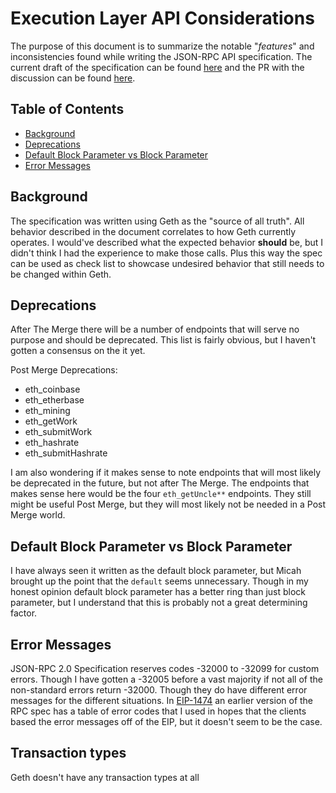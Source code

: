 # Execution Layer API Considerations
The purpose of this document is to summarize the notable "*features*" and inconsistencies found while writing the JSON-RPC API specification. The current draft of the specification can be found [here](https://github.com/DockBoss/execution-apis/blob/main/specs/executionAPISpec.md) and the PR with the discussion can be found [here](https://github.com/ethereum/execution-apis/pull/149).

## Table of Contents
  - [Background](#background)
  - [Deprecations](#deprecations)
  - [Default Block Parameter vs Block Parameter](#default-block-parameter-vs-block-parameter)
  - [Error Messages](#error-messages)
## Background
The specification was written using Geth as the "source of all truth". All behavior described in the document correlates to how Geth currently operates. I would've described what the expected behavior **should** be, but I didn't think I had the experience to make those calls. Plus this way the spec can be used as check list to showcase undesired behavior that still needs to be changed within Geth.
## Deprecations
After The Merge there will be a number of endpoints that will serve no purpose and should be deprecated. This list is fairly obvious, but I haven't gotten a consensus on the it yet.

Post Merge Deprecations:
- eth_coinbase
- eth_etherbase
- eth_mining
- eth_getWork
- eth_submitWork
- eth_hashrate
- eth_submitHashrate

I am also wondering if it makes sense to note endpoints that will most likely be deprecated in the future, but not after The Merge. The endpoints that makes sense here would be the four `eth_getUncle**` endpoints. They still might be useful Post Merge, but they will most likely not be needed in a Post Merge world.
## Default Block Parameter vs Block Parameter
I have always seen it written as the default block parameter, but Micah brought up the point that the `default` seems unnecessary. Though in my honest opinion default block parameter has a better ring than just block parameter, but I understand that this is probably not a great determining factor.
## Error Messages
JSON-RPC 2.0 Specification reserves codes -32000 to -32099 for custom errors. Though I have gotten a -32005 before a vast majority if not all of the non-standard errors return -32000. Though they do have different error messages for the  different situations. In [EIP-1474](https://eips.ethereum.org/EIPS/eip-1474) an earlier version of the RPC spec has a table of error codes that I used in hopes that the clients based the error messages off of the EIP, but it doesn't seem to be the case.
## Transaction types
Geth doesn't have any transaction types at all
